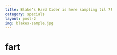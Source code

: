 ```yaml
---
title: Blake's Hard Cider is here sampling til 7!
category: specials
layout: post-2
img: blakes-sample.jpg
---
```



# fart
